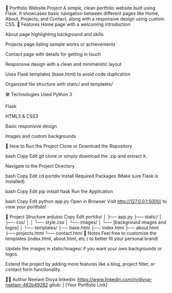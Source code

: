 🌟 Portfolio Website Project
A simple, clean portfolio website built using Flask.
It showcases basic navigation between different pages like Home, About, Projects, and Contact, along with a responsive design using custom CSS.
📌 Features
Home page with a welcoming introduction

About page highlighting background and skills

Projects page listing sample works or achievements

Contact page with details for getting in touch

Responsive design with a clean and minimalistic layout

Uses Flask templates (base.html) to avoid code duplication

Organized file structure with static/ and templates/

🛠 Technologies Used
Python 3

Flask

HTML5 & CSS3

Basic responsive design

Images and custom backgrounds

🚀 How to Run the Project
Clone or Download the Repository

bash
Copy
Edit
git clone <repository-link>
or simply download the .zip and extract it.

Navigate to the Project Directory

bash
Copy
Edit
cd portdiv
Install Required Packages (Make sure Flask is installed)

bash
Copy
Edit
pip install flask
Run the Application

bash
Copy
Edit
python app.py
Open in Browser Visit http://127.0.0.1:5000/ to view your portfolio!

📂 Project Structure
arduino
Copy
Edit
portdiv/
│
├── app.py
├── static/
│   ├── css/
│   │   └── style.css
│   └── images/
│       └── [background images and logos]
│
└── templates/
    ├── base.html
    ├── index.html
    ├── about.html
    ├── projects.html
    └── contact.html
📢 Notes
Feel free to customize the templates (index.html, about.html, etc.) to better fit your personal brand!

Update the images in static/images/ if you want your own backgrounds or logos.

Extend the project by adding more features like a blog, project filter, or contact form functionality.

👨‍💻 Author
Neelam Divya
linkedin: https://www.linkedin.com/in/divya-neelam-482b49282 
gitub:
| [Your Portfolio Link]
